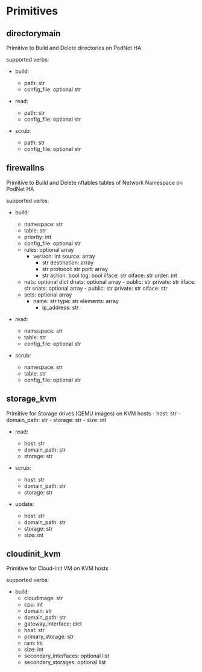 # Primitives

## directorymain
Primitive to Build and Delete directories on PodNet HA

supported verbs:

- build:
    - path: str
    - config_file: optional str

- read:
    - path: str
    - config_file: optional str
    
- scrub:
    - path: str
    - config_file: optional str
    
## firewallns
Primitive to Build and Delete nftables tables of Network Namespace on PodNet HA

supported verbs:

- build:
    - namespace: str
    - table: str
    - priority: int
    - config_file: optional str
    - rules: optional array
        - version: int
          source: array
            - str
          destination: array
            - str
          protocol: str
          port: array
            - str
          action: bool
          log: bool
          iiface: str
          oiface: str
          order: int
    - nats: optional dict
        dnats: optional array
            - public: str
              private: str
              iiface: str
        snats: optional array
            - public: str
              private: str
              oiface: str
    - sets: optional array
        - name: str
          type: str
          elements: array
            - ip_address: str
                        
- read:
    - namespace: str
    - table: str
    - config_file: optional str

- scrub:
    - namespace: str
    - table: str
    - config_file: optional str

## storage_kvm
Primitive for Storage drives (QEMU images) on KVM hosts
    - host: str
    - domain_path: str
    - storage: str
    - size: int

- read:
    - host: str
    - domain_path: str
    - storage: str
    
- scrub:
    - host: str
    - domain_path: str
    - storage: str

- update:
    - host: str
    - domain_path: str
    - storage: str
    - size: int

## cloudinit_kvm
Primitive for Cloud-init VM on KVM hosts

supported verbs:

- build:
    - cloudimage: str
    - cpu: int
    - domain: str
    - domain_path: str
    - gateway_interface: dict
    - host: str
    - primary_storage: str
    - ram: int
    - size: int
    - secondary_interfaces: optional list
    - secondary_storages: optional list

